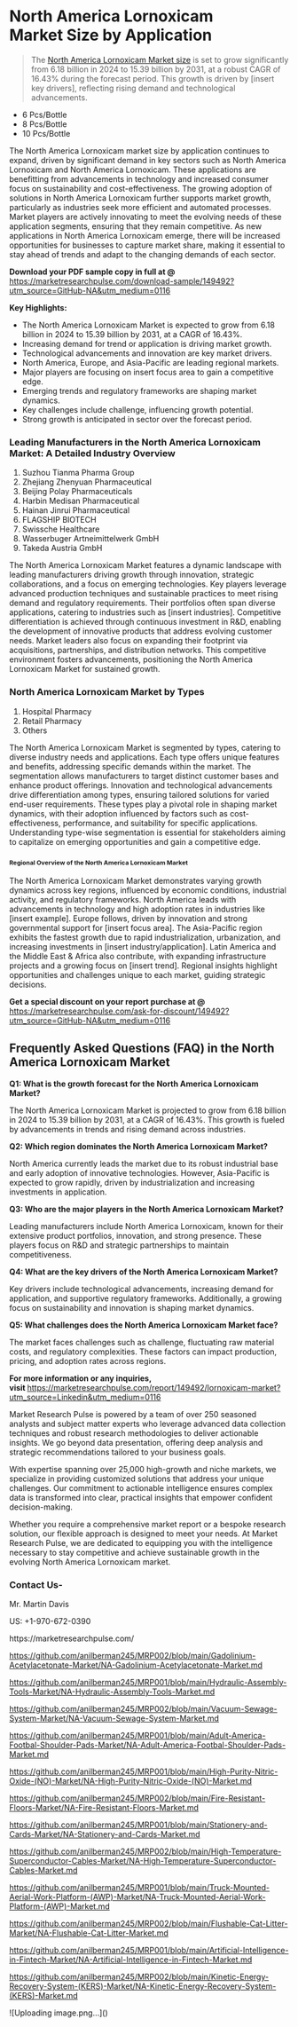 <h1>North America Lornoxicam Market&nbsp;Size by Application</h1><blockquote><p>The <a href="https://marketresearchpulse.com/download-sample/149492?utm_source=GitHub-NA&amp;utm_medium=0116">North America Lornoxicam Market size</a> is set to grow significantly from 6.18 billion in 2024 to 15.39 billion by 2031, at a robust CAGR of 16.43% during the forecast period. This growth is driven by [insert key drivers], reflecting rising demand and technological advancements.</p></blockquote><ul><li>6 Pcs/Bottle<li> 8 Pcs/Bottle<li> 10 Pcs/Bottle</li></ul><p>The North America Lornoxicam market size by application continues to expand, driven by significant demand in key sectors such as North America Lornoxicam and North America Lornoxicam. These applications are benefitting from advancements in technology and increased consumer focus on sustainability and cost-effectiveness. The growing adoption of solutions in North America Lornoxicam further supports market growth, particularly as industries seek more efficient and automated processes. Market players are actively innovating to meet the evolving needs of these application segments, ensuring that they remain competitive. As new applications in North America Lornoxicam emerge, there will be increased opportunities for businesses to capture market share, making it essential to stay ahead of trends and adapt to the changing demands of each sector.</p><p><strong>Download your PDF sample copy in full at @ </strong><a href="https://marketresearchpulse.com/download-sample/149492?utm_source=GitHub-NA&amp;utm_medium=0116">https://marketresearchpulse.com/download-sample/149492?utm_source=GitHub-NA&amp;utm_medium=0116</a></p><p><strong>Key Highlights: </strong></p><ul><li>The North America Lornoxicam Market is expected to grow from 6.18 billion in 2024 to 15.39 billion by 2031, at a CAGR of 16.43%.</li><li>Increasing demand for trend or application is driving market growth.</li><li>Technological advancements and innovation are key market drivers.</li><li>North America, Europe, and Asia-Pacific are leading regional markets.</li><li>Major players are focusing on insert focus area to gain a competitive edge.</li><li>Emerging trends and regulatory frameworks are shaping market dynamics.</li><li>Key challenges include challenge, influencing growth potential.</li><li>Strong growth is anticipated in sector over the forecast period.</li></ul><h3>Leading Manufacturers in the North America Lornoxicam Market: A Detailed Industry Overview</h3><ol><li>Suzhou Tianma Pharma Group</li><li>Zhejiang Zhenyuan Pharmaceutical</li><li>Beijing Polay Pharmaceuticals</li><li>Harbin Medisan Pharmaceutical</li><li>Hainan Jinrui Pharmaceutical</li><li>FLAGSHIP BIOTECH</li><li>Swissche Healthcare</li><li>Wasserbuger Artneimittelwerk GmbH</li><li>Takeda Austria GmbH</li></ol><div class="flex max-w-full flex-col flex-grow"><div class="min-h-8 text-message flex w-full flex-col items-end gap-2 whitespace-normal break-words [.text-message+&amp;]:mt-5" dir="auto" data-message-author-role="assistant" data-message-id="fd8432e4-4910-450d-b182-61b7bfb0a01f" data-message-model-slug="gpt-4o"><div class="flex w-full flex-col gap-1 empty:hidden first:pt-[3px]"><div class="markdown prose w-full break-words dark:prose-invert light"><p>The North America Lornoxicam Market features a dynamic landscape with leading manufacturers driving growth through innovation, strategic collaborations, and a focus on emerging technologies. Key players leverage advanced production techniques and sustainable practices to meet rising demand and regulatory requirements. Their portfolios often span diverse applications, catering to industries such as [insert industries]. Competitive differentiation is achieved through continuous investment in R&amp;D, enabling the development of innovative products that address evolving customer needs. Market leaders also focus on expanding their footprint via acquisitions, partnerships, and distribution networks. This competitive environment fosters advancements, positioning the North America Lornoxicam Market for sustained growth.</p></div></div></div></div><h3>North America Lornoxicam Market by Types</h3><ol><li>Hospital Pharmacy<li> Retail Pharmacy<li> Others</li></ol><div class="flex max-w-full flex-col flex-grow"><div class="min-h-8 text-message flex w-full flex-col items-end gap-2 whitespace-normal break-words [.text-message+&amp;]:mt-5" dir="auto" data-message-author-role="assistant" data-message-id="084470be-0bb7-4664-bddf-5156b4f41249" data-message-model-slug="gpt-4o-mini"><div class="flex w-full flex-col gap-1 empty:hidden first:pt-[3px]"><div class="markdown prose w-full break-words dark:prose-invert light"><p>The North America Lornoxicam Market is segmented by types, catering to diverse industry needs and applications. Each type offers unique features and benefits, addressing specific demands within the market. The segmentation allows manufacturers to target distinct customer bases and enhance product offerings. Innovation and technological advancements drive differentiation among types, ensuring tailored solutions for varied end-user requirements. These types play a pivotal role in shaping market dynamics, with their adoption influenced by factors such as cost-effectiveness, performance, and suitability for specific applications. Understanding type-wise segmentation is essential for stakeholders aiming to capitalize on emerging opportunities and gain a competitive edge.</p></div></div></div></div><h3><span style="font-size: 11px;">Regional Overview of the North America Lornoxicam Market</span></h3><div class="flex max-w-full flex-col flex-grow"><div class="min-h-8 text-message flex w-full flex-col items-end gap-2 whitespace-normal break-words [.text-message+&amp;]:mt-5" dir="auto" data-message-author-role="assistant" data-message-id="e9038762-ce64-4e30-91c9-9bd413514231" data-message-model-slug="gpt-4o-mini"><div class="flex w-full flex-col gap-1 empty:hidden first:pt-[3px]"><div class="markdown prose w-full break-words dark:prose-invert light"><p>The North America Lornoxicam Market demonstrates varying growth dynamics across key regions, influenced by economic conditions, industrial activity, and regulatory frameworks. North America leads with advancements in technology and high adoption rates in industries like [insert example]. Europe follows, driven by innovation and strong governmental support for [insert focus area]. The Asia-Pacific region exhibits the fastest growth due to rapid industrialization, urbanization, and increasing investments in [insert industry/application]. Latin America and the Middle East &amp; Africa also contribute, with expanding infrastructure projects and a growing focus on [insert trend]. Regional insights highlight opportunities and challenges unique to each market, guiding strategic decisions.</p></div></div></div></div><p><strong>Get a special discount on your report purchase at @ </strong><a href="https://marketresearchpulse.com/ask-for-discount/149492?utm_source=GitHub-NA&amp;utm_medium=0116">https://marketresearchpulse.com/ask-for-discount/149492?utm_source=GitHub-NA&amp;utm_medium=0116</a></p><h2>Frequently Asked Questions (FAQ) in the North America Lornoxicam Market</h2><p><strong>Q1: What is the growth forecast for the North America Lornoxicam Market?</strong></p><p>The North America Lornoxicam Market is projected to grow from 6.18 billion in 2024 to 15.39 billion by 2031, at a CAGR of 16.43%. This growth is fueled by advancements in trends and rising demand across industries.</p><p><strong>Q2: Which region dominates the North America Lornoxicam Market?</strong></p><p>North America currently leads the market due to its robust industrial base and early adoption of innovative technologies. However, Asia-Pacific is expected to grow rapidly, driven by industrialization and increasing investments in application.</p><p><strong>Q3: Who are the major players in the North America Lornoxicam Market?</strong></p><p>Leading manufacturers include North America Lornoxicam, known for their extensive product portfolios, innovation, and strong presence. These players focus on R&amp;D and strategic partnerships to maintain competitiveness.</p><p><strong>Q4: What are the key drivers of the North America Lornoxicam Market?</strong></p><p>Key drivers include technological advancements, increasing demand for application, and supportive regulatory frameworks. Additionally, a growing focus on sustainability and innovation is shaping market dynamics.</p><p><strong>Q5: What challenges does the North America Lornoxicam Market face?</strong></p><p>The market faces challenges such as challenge, fluctuating raw material costs, and regulatory complexities. These factors can impact production, pricing, and adoption rates across regions.</p><p><strong>For more information or any inquiries, visit&nbsp;</strong><a href="https://marketresearchpulse.com/report/149492/lornoxicam-market?utm_source=Linkedin&utm_medium=0116">https://marketresearchpulse.com/report/149492/lornoxicam-market?utm_source=Linkedin&utm_medium=0116</a></p><p>Market Research Pulse is powered by a team of over 250 seasoned analysts and subject matter experts who leverage advanced data collection techniques and robust research methodologies to deliver actionable insights. We go beyond data presentation, offering deep analysis and strategic recommendations tailored to your business goals.</p><p>With expertise spanning over 25,000 high-growth and niche markets, we specialize in providing customized solutions that address your unique challenges. Our commitment to actionable intelligence ensures complex data is transformed into clear, practical insights that empower confident decision-making.</p><p>Whether you require a comprehensive market report or a bespoke research solution, our flexible approach is designed to meet your needs. At Market Research Pulse, we are dedicated to equipping you with the intelligence necessary to stay competitive and achieve sustainable growth in the evolving North America Lornoxicam market.</p><h3><strong>Contact Us-</strong></h3><p>Mr. Martin Davis</p><p>US: +1-970-672-0390</p><p>https://marketresearchpulse.com/</p><p><a href="https://github.com/anilberman245/MRP002/blob/main/Gadolinium-Acetylacetonate-Market/NA-Gadolinium-Acetylacetonate-Market.md">https://github.com/anilberman245/MRP002/blob/main/Gadolinium-Acetylacetonate-Market/NA-Gadolinium-Acetylacetonate-Market.md</a></p><p><a href="https://github.com/anilberman245/MRP001/blob/main/Hydraulic-Assembly-Tools-Market/NA-Hydraulic-Assembly-Tools-Market.md">https://github.com/anilberman245/MRP001/blob/main/Hydraulic-Assembly-Tools-Market/NA-Hydraulic-Assembly-Tools-Market.md</a></p><p><a href="https://github.com/anilberman245/MRP002/blob/main/Vacuum-Sewage-System-Market/NA-Vacuum-Sewage-System-Market.md">https://github.com/anilberman245/MRP002/blob/main/Vacuum-Sewage-System-Market/NA-Vacuum-Sewage-System-Market.md</a></p><p><a href="https://github.com/anilberman245/MRP001/blob/main/Adult-America-Footbal-Shoulder-Pads-Market/NA-Adult-America-Footbal-Shoulder-Pads-Market.md">https://github.com/anilberman245/MRP001/blob/main/Adult-America-Footbal-Shoulder-Pads-Market/NA-Adult-America-Footbal-Shoulder-Pads-Market.md</a></p><p><a href="https://github.com/anilberman245/MRP001/blob/main/High-Purity-Nitric-Oxide-(NO)-Market/NA-High-Purity-Nitric-Oxide-(NO)-Market.md">https://github.com/anilberman245/MRP001/blob/main/High-Purity-Nitric-Oxide-(NO)-Market/NA-High-Purity-Nitric-Oxide-(NO)-Market.md</a></p><p><a href="https://github.com/anilberman245/MRP002/blob/main/Fire-Resistant-Floors-Market/NA-Fire-Resistant-Floors-Market.md">https://github.com/anilberman245/MRP002/blob/main/Fire-Resistant-Floors-Market/NA-Fire-Resistant-Floors-Market.md</a></p><p><a href="https://github.com/anilberman245/MRP001/blob/main/Stationery-and-Cards-Market/NA-Stationery-and-Cards-Market.md">https://github.com/anilberman245/MRP001/blob/main/Stationery-and-Cards-Market/NA-Stationery-and-Cards-Market.md</a></p><p><a href="https://github.com/anilberman245/MRP002/blob/main/High-Temperature-Superconductor-Cables-Market/NA-High-Temperature-Superconductor-Cables-Market.md">https://github.com/anilberman245/MRP002/blob/main/High-Temperature-Superconductor-Cables-Market/NA-High-Temperature-Superconductor-Cables-Market.md</a></p><p><a href="https://github.com/anilberman245/MRP001/blob/main/Truck-Mounted-Aerial-Work-Platform-(AWP)-Market/NA-Truck-Mounted-Aerial-Work-Platform-(AWP)-Market.md">https://github.com/anilberman245/MRP001/blob/main/Truck-Mounted-Aerial-Work-Platform-(AWP)-Market/NA-Truck-Mounted-Aerial-Work-Platform-(AWP)-Market.md</a></p><p><a href="https://github.com/anilberman245/MRP002/blob/main/Flushable-Cat-Litter-Market/NA-Flushable-Cat-Litter-Market.md">https://github.com/anilberman245/MRP002/blob/main/Flushable-Cat-Litter-Market/NA-Flushable-Cat-Litter-Market.md</a></p><p><a href="https://github.com/anilberman245/MRP001/blob/main/Artificial-Intelligence-in-Fintech-Market/NA-Artificial-Intelligence-in-Fintech-Market.md">https://github.com/anilberman245/MRP001/blob/main/Artificial-Intelligence-in-Fintech-Market/NA-Artificial-Intelligence-in-Fintech-Market.md</a></p><p><a href="https://github.com/anilberman245/MRP002/blob/main/Kinetic-Energy-Recovery-System-(KERS)-Market/NA-Kinetic-Energy-Recovery-System-(KERS)-Market.md">https://github.com/anilberman245/MRP002/blob/main/Kinetic-Energy-Recovery-System-(KERS)-Market/NA-Kinetic-Energy-Recovery-System-(KERS)-Market.md</a></p>
![Uploading image.png…]()
